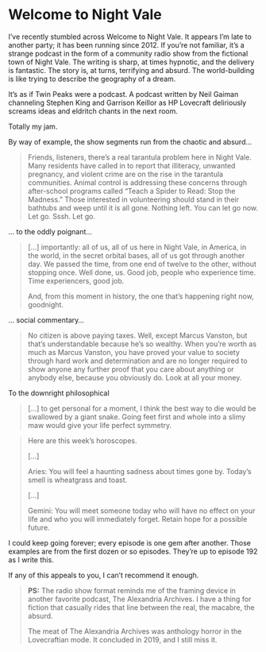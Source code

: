 # Welcome to Night Vale

I’ve recently stumbled across Welcome to Night Vale. It appears I’m late to another party; it has been running since 2012. If you’re not familiar, it’s a strange podcast in the form of a community radio show from the fictional town of Night Vale. The writing is sharp, at times hypnotic, and the delivery is fantastic. The story is, at turns, terrifying and absurd. The world-building is like trying to describe the geography of a dream.

It’s as if Twin Peaks were a podcast. A podcast written by Neil Gaiman channeling Stephen King and Garrison Keillor as HP Lovecraft deliriously screams ideas and eldritch chants in the next room.

Totally my jam.

By way of example, the show segments run from the chaotic and absurd…

> Friends, listeners, there’s a real tarantula problem here in Night Vale. Many residents have called in to report that illiteracy, unwanted pregnancy, and violent crime are on the rise in the tarantula communities. Animal control is addressing these concerns through after-school programs called “Teach a Spider to Read: Stop the Madness.” Those interested in volunteering should stand in their bathtubs and weep until it is all gone. Nothing left. You can let go now. Let go. Sssh. Let go.

… to the oddly poignant…

> \[…\] importantly: all of us, all of us here in Night Vale, in America, in the world, in the secret orbital bases, all of us got through another day. We passed the time, from one end of twelve to the other, without stopping once. Well done, us. Good job, people who experience time. Time experiencers, good job.
> 
> And, from this moment in history, the one that’s happening right now, goodnight.

… social commentary…

> No citizen is above paying taxes. Well, except Marcus Vanston, but that’s understandable because he’s so wealthy. When you’re worth as much as Marcus Vanston, you have proved your value to society through hard work and determination and are no longer required to show anyone any further proof that you care about anything or anybody else, because you obviously do. Look at all your money.

To the downright philosophical

> \[…\] to get personal for a moment, I think the best way to die would be swallowed by a giant snake. Going feet first and whole into a slimy maw would give your life perfect symmetry.

> Here are this week’s horoscopes.
>
>\[…\]
>
> Aries: You will feel a haunting sadness about times gone by. Today’s smell is wheatgrass and toast.
> 
> \[…\]
> 
> Gemini: You will meet someone today who will have no effect on your life and who you will immediately forget. Retain hope for a possible future.

I could keep going forever; every episode is one gem after another. Those examples are from the first dozen or so episodes. They’re up to episode 192 as I write this.

If any of this appeals to you, I can’t recommend it enough.

> **PS:** The radio show format reminds me of the framing device in another favorite podcast, The Alexandria Archives. I have a thing for fiction that casually rides that line between the real, the macabre, the absurd.
>
> The meat of The Alexandria Archives was anthology horror in the Lovecraftian mode. It concluded in 2019, and I still miss it.